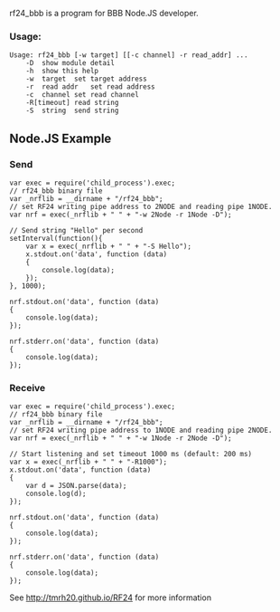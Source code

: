 rf24_bbb is a program for BBB Node.JS developer.

### Usage:

	Usage: rf24_bbb [-w target] [[-c channel] -r read_addr] ...
		-D	show module detail
		-h	show this help
		-w	target	set target address
		-r	read addr	set read address
		-c	channel	set read channel
		-R[timeout]	read string
		-S	string	send string

## Node.JS Example

### Send

	var exec = require('child_process').exec;
	// rf24_bbb binary file
	var _nrflib = __dirname + "/rf24_bbb";
	// set RF24 writing pipe address to 2NODE and reading pipe 1NODE.
	var nrf = exec(_nrflib + " " + "-w 2Node -r 1Node -D");

	// Send string "Hello" per second
	setInterval(function(){
	    var x = exec(_nrflib + " " + "-S Hello");
	    x.stdout.on('data', function (data)
	    {
	        console.log(data);
	    });
	}, 1000);

	nrf.stdout.on('data', function (data)
	{
	    console.log(data);
	});

	nrf.stderr.on('data', function (data)
	{
	    console.log(data);
	});

### Receive

	var exec = require('child_process').exec;
	// rf24_bbb binary file
	var _nrflib = __dirname + "/rf24_bbb";
	// set RF24 writing pipe address to 1NODE and reading pipe 2NODE.
	var nrf = exec(_nrflib + " " + "-w 1Node -r 2Node -D");

	// Start listening and set timeout 1000 ms (default: 200 ms)
    var x = exec(_nrflib + " " + "-R1000");
    x.stdout.on('data', function (data)
    {
    	var d = JSON.parse(data);
        console.log(d);
    });

	nrf.stdout.on('data', function (data)
	{
	    console.log(data);
	});

	nrf.stderr.on('data', function (data)
	{
	    console.log(data);
	});

See http://tmrh20.github.io/RF24 for more information